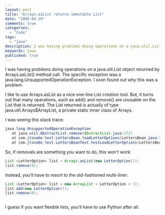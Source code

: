```yaml
---
layout: post
title: "Arrays.asList returns immutable List"
date: "2009-04-29"
comments: true
categories:
  - "Code"
tags:
  - "java"
description: I was having problems doing operations on a java.util.List object returned by Arrays.asList() method call.   The specific exception was a java.lang.Unsuppor
keywords: java
published: true
---
```


I was having problems doing operations on a java.util.List object returned by Arrays.asList() method call.   The specific exception was a java.lang.UnsupportedOperationException.  I soon found out why this was a problem.

<!--more-->

I like to use Arrays.asList as a nice one-line List creation tool.  But, it turns out that many operations, such as add() and remove() are unusable on the List that is returned.  The List returned is actually of type java.util.Arrays$ArrayList, a private static inner class of Arrays.  

I was seeing this stack trace:

```java
java.lang.UnsupportedOperationException
   at java.util.AbstractList.remove(AbstractList.java:172)
   at com.jtsnake.test.LettersBean.loadLetterOptions(LettersBean.java:554)
   at com.jtsnake.test.LettersBeanTest.testLoadLetterOptions(LettersBeanTest.java:974)
```


So, if removals are something you want to do, this won't work:


```java
List <LetterOption> list = Arrays.asList(new LetterOption());
list.remove(0);
```

Instead, you'll have to resort to the old-fashioned multi-liner:

```java
List <LetterOption> list = new ArrayList < LetterOption > ();
list.add(new LetterOption());
list.remove(0);
    
```
I guess if you want flexible lists, you'll have to use Python after all.

  
